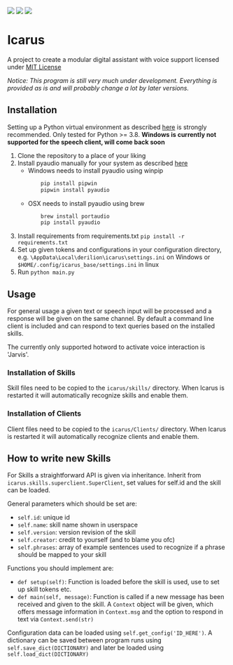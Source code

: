 ![](https://img.shields.io/static/v1.svg?label=Language&message=Python&color=green) ![](https://img.shields.io/static/v1.svg?label=Version&message=Alpha&color=lightgrey) ![](https://img.shields.io/static/v1.svg?label=OS&message=Linux&color=green)

# Icarus

A project to create a modular digital assistant with voice support licensed under [MIT License](https://choosealicense.com/licenses/mit/)

_Notice: This program is still very much under development. Everything is provided as is and will probably change a lot by later versions._

## Installation
Setting up a Python virtual environment as described [here](https://packaging.python.org/guides/installing-using-pip-and-virtual-environments/) is strongly recommended. Only tested for Python >= 3.8. __Windows is currently not supported for the speech client, will come back soon__

1. Clone the repository to a place of your liking
2. Install pyaudio manually for your system as described [here](http://people.csail.mit.edu/hubert/pyaudio/)
    - Windows needs to install pyaudio using winpip
        ``` bash
            pip install pipwin
            pipwin install pyaudio
        ```
    - OSX needs to install pyaudio using brew 
        ``` bash
            brew install portaudio
            pip install pyaudio
        ```
3. Install requirements from requirements.txt `pip install -r requirements.txt`
4. Set up given tokens and configurations in your configuration directory, e.g. `\AppData\Local\derilion\icarus\settings.ini` on Windows or `$HOME/.config/icarus_base/settings.ini` in linux
5. Run `python main.py`

## Usage

For general usage a given text or speech input will be processed and a response will be given on the same channel. By default a command line client is included and can respond to text queries based on the installed skills.

The currently only supported hotword to activate voice interaction is 'Jarvis'.

### Installation of Skills
Skill files need to be copied to the `icarus/skills/` directory. When Icarus is restarted it will automatically recognize skills and enable them.

### Installation of Clients
Client files need to be copied to the `icarus/Clients/` directory. When Icarus is restarted it will automatically recognize clients and enable them.

## How to write new Skills

For Skills a straightforward API is given via inheritance. Inherit from `icarus.skills.superclient.SuperClient`, set values for self.id and the skill can be loaded. 

General parameters which should be set are:
- `self.id`: unique id
- `self.name`: skill name shown in userspace
- `self.version`: version revision of the skill
- `self.creator`: credit to yourself (and to blame you ofc)
- `self.phrases`: array of example sentences used to recognize if a phrase should be mapped to your skill

Functions you should implement are:
- `def setup(self)`:  Function is loaded before the skill is used, use to set up skill tokens etc.
- `def main(self, message)`: Function is called if a new message has been received and given to the skill. A `Context` object will be given, which offers message information in `Context.msg` and the option to respond in text via `Context.send(str)`

Configuration data can be loaded using `self.get_config('ID_HERE')`. A dictionary can be saved between program runs using `self.save_dict(DICTIONARY)` and later be loaded using `self.load_dict(DICTIONARY)`
